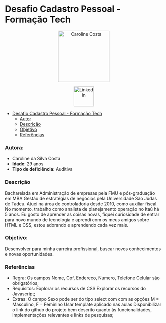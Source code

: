 # Desafio Cadastro Pessoal - Formação Tech

<p style="text-align: center">
 <img alt="Caroline Costa" scr=imagens/Carol.PNG  height="164px"/>
</p>

<p style="text-align: center">
 <a href="https://www.linkedin.com/in/caroline-costa-2114a284/">
  <img alt="Linkedin" scr="imagens/logolink.PNG" height="64px"/>
 </a>
</p>

- [Desafio Cadastro Pessoal - Formação Tech](#desafio-cadastro-pessoal---formação-tech)
    - [Autor](#autor)
    - [Descrição](#descrição)
    - [Objetivo](#objetivo)
    - [Referências](#referências)

### Autora:

- Caroline da Silva Costa
- **Idade**: 29 anos
- **Tipo de deficiência:** Auditiva

### Descrição

Bacharelada em Administração de empresas pela FMU e pós-graduação em MBA Gestão de estratégias de negócios pela Universidade São Judas de Tadeu. Atuei na área de controladoria desde 2010, como auxiliar fiscal. No momento, trabalho como analista de planejamento operação no Itaú há 5 anos. Eu gosto de aprender as coisas novas, fiquei curiosidade de entrar para novo mundo de tecnologia e aprendi com os meus amigos sobre HTML e CSS, estou adorando e aprendendo cada vez mais. 

### Objetivo:

Desenvolver para minha carreira profissional, buscar novos conhecimentos e novas oportunidades.


### Referências

- Regra: Os campos Nome, Cpf, Endereco, Numero, Telefone Celular são obrigatórios;
- Requisitos: Explorar os recursos de CSS Explorar os recursos do Javascript;
- Extras: O campo Sexo pode ser do tipo select com com as opções M = Masculino, F = Feminino Usar template aplicado nas aulas Disponibilizar o link do github do projeto bem descrito quanto às funcionalidades, implementações relevantes e links de pesquisas;

